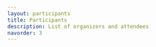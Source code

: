 ```yaml
---
layout: participants
title: Participants
description: List of organizers and attendees 
navorder: 3
---
```


